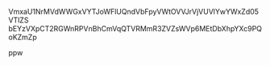 VmxaU1NrMVdWWGxVYTJoWFlUQndVbFpyVWtOVVJrVjVUVlYwYWxZd05VTlZS
bEYzVXpCT2RGWnRPVnBhCmVqQTVRMmR3ZVZsWVp6MEtDbXhpYXc9PQoKZmZp

ppw